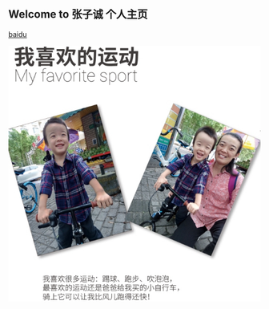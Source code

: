 ## Welcome to 张子诚 个人主页





[baidu](www.baidu.com) 

![11月6日作业](https://github.com/zzc-zone/zzc-zone.github.io/blob/master/zzc1.jpg)
